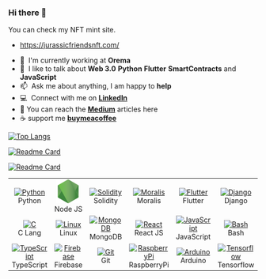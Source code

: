 ### Hi there 👋

You can check my NFT mint site.
<!--
- http://metadonnee.info/
- https://jurassicfriendsnft.netlify.app/
-->
- https://jurassicfriendsnft.com/


<!--

[![Anurag's GitHub stats](https://github-readme-stats.vercel.app/api?username=anuraghazra)](https://github.com/anuraghazra/github-readme-stats)

-->


- :office: &nbsp;I'm currently working at **Orema**
- :speech_balloon: &nbsp;I like to talk about **Web 3.0** **Python** **Flutter** **SmartContracts** and **JavaScript**
- :mailbox: &nbsp;Ask me about anything, I am happy to **help**
- :computer: &nbsp;Connect with me on **[LinkedIn]**
- 📔 You can reach the **[Medium]** articles here
- :coffee: support me **[buymeacoffee]** 




[![Top Langs](https://github-readme-stats.vercel.app/api/top-langs/?username=ersinaksar&layout=compact&theme=tokyonight)](https://github.com/ersinaksar/github-readme-stats)

[![Readme Card](https://github-readme-stats.vercel.app/api/pin/?username=ersinaksar&repo=Learning-Rust&layout=compact&theme=tokyonight)](
https://github.com/ersinaksar/Learning-Rust)

[![Readme Card](https://github-readme-stats.vercel.app/api/pin/?username=ersinaksar&repo=Make-Your-Jarvis-usin-GPT-3-and-Python&layout=compact&theme=tokyonight)](
https://github.com/ersinaksar/Make-Your-Jarvis-usin-GPT-3-and-Python)


<table align="center">
  <tr>
    <td align="center" width="96">
      <a href="#ersinaksar-tech">
        <img src="https://upload.wikimedia.org/wikipedia/commons/thumb/c/c3/Python-logo-notext.svg/1200px-Python-logo-notext.svg.png" width="48" height="48" alt="Python" />
      </a>
      <br>Python
    </td>
    <td align="center" width="96">
      <a href="#ersinaksar-tech">
        <img src="https://raw.githubusercontent.com/github/explore/80688e429a7d4ef2fca1e82350fe8e3517d3494d/topics/nodejs/nodejs.png" width="48" height="48" alt="Node JS" />
      </a>
      <br>Node JS
    </td>
    <td align="center" width="96">
      <a href="#ersinaksar-tech">
        <img src="https://cdn.icon-icons.com/icons2/2107/PNG/512/file_type_solidity_icon_130156.png" width="48" height="48" alt="Solidity" />
      </a>
      <br>Solidity
    </td>
    <td align="center" width="96">
      <a href="#ersinaksar-tech">
        <img src="https://media-exp1.licdn.com/dms/image/C4D0BAQF1e9hb-N_bXA/company-logo_200_200/0/1652722609629?e=2147483647&v=beta&t=TXvt6hFEPWKtpmUnYkbMR8KpukKBck4OrfOK8KkLYnc" width="48" height="48" alt="Moralis" />
      </a>
      <br>Moralis
    </td>
    <td align="center" width="96">
      <a href="#ersinaksar-tech">
        <img src="https://encrypted-tbn0.gstatic.com/images?q=tbn:ANd9GcQvsf10q0p26N1sAm_aDD7emQJ3mST4i3Hzsbh7Y-dr&s" width="48" height="48" alt="Flutter" />
      </a>
      <br>Flutter
    </td>
    <td align="center" width="96">
        <a href="#ersinaksar-tech">
          <img src="https://cdn.worldvectorlogo.com/logos/django.svg" width="48" height="48" alt="Django" />
        </a>
        <br>Django
      </td>
  </tr>
    <tr>
      <td align="center" width="96"> 
        <a href="#ersinaksar-tech" >
          <img src="https://img.icons8.com/color/452/c-programming.png" width="48" height="48" alt="C" />
        </a>
        <br>C Lang
      </td>
      <td align="center" width="96">
        <a href="#ersinaksar-tech" >
          <img src="https://camo.githubusercontent.com/d7574156c7a1844d3c2907bae0e76254cca759290c08e08a6ef2bd7543c8c0ca/68747470733a2f2f692e6962622e636f2f737331374b47302f63376238313133323437666563643833626439623565643562643366333464352d72656d6f766562672d707265766965772e706e67" width="48" height="48" alt="Linux" />
        </a>
        <br>Linux
      </td>
      <td align="center" width="96"> 
        <a href="#ersinaksar-tech" >
          <img src="https://i.ibb.co/QXHcMvM/58481021cef1014c0b5e494b.png" width="48" height="48" alt="Mongo DB" />
        </a>
        <br>MongoDB
      </td>
      <td align="center" width="96">
        <a href="#ersinaksar-tech">
          <img src="https://brandlogos.net/wp-content/uploads/2020/09/react-logo.png" width="48" height="48" alt="React" />
        </a>
        <br>React JS
      </td>
      <td align="center" width="96">
        <a href="#ersinaksar-tech">
          <img src="https://upload.wikimedia.org/wikipedia/commons/thumb/9/99/Unofficial_JavaScript_logo_2.svg/1024px-Unofficial_JavaScript_logo_2.svg.png" width="48" height="48" alt="JavaScript" />
        </a>
        <br>JavaScript
      </td>
      <td align="center" width="96">
        <a href="#ersinaksar-tech">
          <img src="https://bashlogo.com/img/symbol/png/full_colored_dark.png" width="48" height="48" alt="Bash" />
        </a>
        <br>Bash
      </td>
    </td>
  </tr>
  <tr>
    <td align="center" width="96">
      <a href="#ersinaksar-tech">
        <img src="https://upload.wikimedia.org/wikipedia/commons/thumb/4/4c/Typescript_logo_2020.svg/1200px-Typescript_logo_2020.svg.png" width="48" height="48" alt="TypeScript" />
      </a>
      <br>TypeScript
    </td>
    <td align="center" width="96">
      <a href="#ersinaksar-tech">
        <img src="https://4.bp.blogspot.com/-rtNRVM3aIvI/XJX_U07Z-II/AAAAAAAAJXY/YpdOo490FTgdKOxM4qDG-2-EzcNFAWkKACK4BGAYYCw/s1600/logo%2Bfirebase%2Bicon.png" width="48" height="48" alt="Firebase" />
      </a>
      <br>Firebase
    </td>
    <td align="center" width="96">
      <a href="#ersinaksar-tech" >
        <img src="https://upload.wikimedia.org/wikipedia/commons/thumb/3/3f/Git_icon.svg/1200px-Git_icon.svg.png" width="48" height="48" alt="Git" />
      </a>
      <br>Git
    </td>
    <td align="center" width="96">
      <a href="#ersinaksar-tech" >
        <img src="https://upload.wikimedia.org/wikipedia/tr/thumb/c/cb/Raspberry_Pi_Logo.svg/100px-Raspberry_Pi_Logo.svg.png" width="48" height="48" alt="RaspberryPi" />
      </a>
      <br>RaspberryPi
    </td>
    <td align="center" width="96">
      <a href="#ersinaksar-tech" >
        <img src="https://upload.wikimedia.org/wikipedia/commons/thumb/8/87/Arduino_Logo.svg/100px-Arduino_Logo.svg.png" width="48" height="48" alt="Arduino" />
      </a>
      <br>Arduino
    </td>
    <td align="center" width="96">
        <a href="#ersinaksar-tech">
          <img src="https://upload.wikimedia.org/wikipedia/commons/thumb/2/2d/Tensorflow_logo.svg/1200px-Tensorflow_logo.svg.png" width="48" height="48" alt="Tensorflow" />
        </a>
        <br>Tensorflow
      </td>   
    
    
    
  </tr>
  
</table>

[linkedin]: https://www.linkedin.com/ersinaksar "LinkedIn"
[buymeacoffee]: https://www.buymeacoffee.com/in/ersinaksar "buymeacoffee"
[Medium]: https://medium.com/@ersinaksar "Medium"







<!--
**ersinaksar/ersinaksar** is a ✨ _special_ ✨ repository because its `README.md` (this file) appears on your GitHub profile.

Here are some ideas to get you started:

- 🔭 I’m currently working on ...
- 🌱 I’m currently learning ...
- 👯 I’m looking to collaborate on ...
- 🤔 I’m looking for help with ...
- 💬 Ask me about ...
- 📫 How to reach me: ...
- 😄 Pronouns: ...
- ⚡ Fun fact: ...
-->
